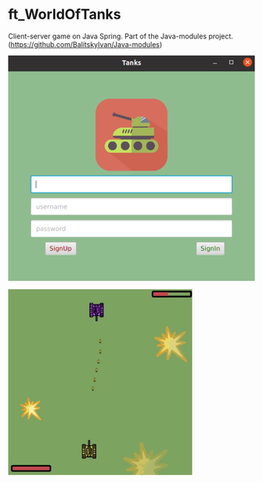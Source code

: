 # ft_WorldOfTanks

Client-server game on Java Spring. Part of the Java-modules project. (https://github.com/BalitskyIvan/Java-modules)

![alt text](https://github.com/BalitskyIvan/Tanks/blob/main/Screenshot/Screenshot%20from%202021-03-06%2023-17-20.png)

![alt text](https://github.com/BalitskyIvan/Tanks/blob/main/Screenshot/Screenshot%20from%202021-03-06%2023-09-31.png)
